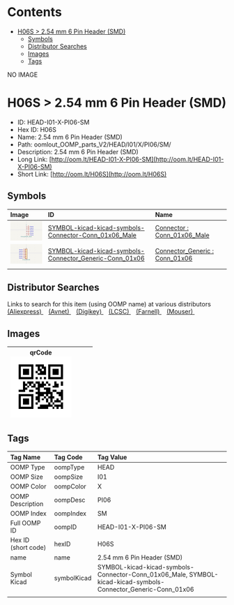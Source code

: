 



Contents
========

* [H06S > 2.54 mm 6 Pin Header (SMD)](#h06s--254-mm-6-pin-header-smd)
	* [Symbols](#symbols)
	* [Distributor Searches](#distributor-searches)
	* [Images](#images)
	* [Tags](#tags)
  
NO IMAGE  
# H06S > 2.54 mm 6 Pin Header (SMD)

- ID: HEAD-I01-X-PI06-SM
- Hex ID: H06S
- Name: 2.54 mm 6 Pin Header (SMD)
- Path: oomlout_OOMP_parts_V2/HEAD/I01/X/PI06/SM/
- Description: 2.54 mm 6 Pin Header (SMD)
- Long Link: [http://oom.lt/HEAD-I01-X-PI06-SM](http://oom.lt/HEAD-I01-X-PI06-SM)
- Short Link: [http://oom.lt/H06S](http://oom.lt/H06S)

## Symbols
  

|Image|ID|Name|
| :--- | :--- | :--- |
|[![](https://raw.githubusercontent.com/oomlout/oomlout_OOMP_eda_V2/main/SYMBOL/kicad/kicad-symbols/Connector/Conn_01x06_Male/image_140.png)](https://github.com/oomlout/oomlout_OOMP_eda_V2/tree/main/SYMBOL/kicad/kicad-symbols/Connector/Conn_01x06_Male/)|[SYMBOL-kicad-kicad-symbols-Connector-Conn_01x06_Male](https://github.com/oomlout/oomlout_OOMP_eda_V2/tree/main/SYMBOL/kicad/kicad-symbols/Connector/Conn_01x06_Male/)|[Connector : Conn_01x06_Male](https://github.com/oomlout/oomlout_OOMP_eda_V2/tree/main/SYMBOL/kicad/kicad-symbols/Connector/Conn_01x06_Male/)|
|[![](https://raw.githubusercontent.com/oomlout/oomlout_OOMP_eda_V2/main/SYMBOL/kicad/kicad-symbols/Connector_Generic/Conn_01x06/image_140.png)](https://github.com/oomlout/oomlout_OOMP_eda_V2/tree/main/SYMBOL/kicad/kicad-symbols/Connector_Generic/Conn_01x06/)|[SYMBOL-kicad-kicad-symbols-Connector_Generic-Conn_01x06](https://github.com/oomlout/oomlout_OOMP_eda_V2/tree/main/SYMBOL/kicad/kicad-symbols/Connector_Generic/Conn_01x06/)|[Connector_Generic : Conn_01x06](https://github.com/oomlout/oomlout_OOMP_eda_V2/tree/main/SYMBOL/kicad/kicad-symbols/Connector_Generic/Conn_01x06/)|
||||

## Distributor Searches
  
Links to search for this item (using OOMP name) at various distributors  
[(Aliexpress) ](https://www.aliexpress.com/wholesale?SearchText=2.54+mm+6+Pin+Header+SMD)&nbsp;&nbsp;&nbsp;[(Avnet) ](https://www.avnet.com/shop/us/search/2.54+mm+6+Pin+Header+SMD)&nbsp;&nbsp;&nbsp;[(Digikey) ](https://www.digikey.co.uk/en/products/result?s=2.54+mm+6+Pin+Header+SMD)&nbsp;&nbsp;&nbsp;[(LCSC) ](https://www.lcsc.com/search?q=2.54+mm+6+Pin+Header+SMD)&nbsp;&nbsp;&nbsp;[(Farnell) ](https://uk.farnell.com/search?st=2.54+mm+6+Pin+Header+SMD)&nbsp;&nbsp;&nbsp;[(Mouser) ](https://www.mouser.com/c/?q=2.54+mm+6+Pin+Header+SMD)&nbsp;&nbsp;&nbsp;
## Images
  

|qrCode<br>[![](https://raw.githubusercontent.com/oomlout/oomlout_OOMP_parts_V2/main/HEAD/I01/X/PI06/SM/qrCode_140.png)](https://github.com/oomlout/oomlout_OOMP_parts_V2/tree/main/HEAD/I01/X/PI06/SM/qrCode.png)||||
| :---: | :---: | :---: | :---: |

## Tags
  

|Tag Name|Tag Code|Tag Value|
| :--- | :--- | :--- |
|OOMP Type|oompType|HEAD|
|OOMP Size|oompSize|I01|
|OOMP Color|oompColor|X|
|OOMP Description|oompDesc|PI06|
|OOMP Index|oompIndex|SM|
|Full OOMP ID|oompID|HEAD-I01-X-PI06-SM|
|Hex ID (short code)|hexID|H06S|
|name|name|2.54 mm 6 Pin Header (SMD)|
|Symbol Kicad|symbolKicad|SYMBOL-kicad-kicad-symbols-Connector-Conn_01x06_Male, SYMBOL-kicad-kicad-symbols-Connector_Generic-Conn_01x06|
||||
